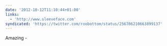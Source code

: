 ```yaml
---
date: '2012-10-12T11:10:44+01:00'
links:
  - 'http://www.sleeveface.com'
syndicated: 'https://twitter.com/roobottom/status/256706210663899137'
---
```

Amazing - 
